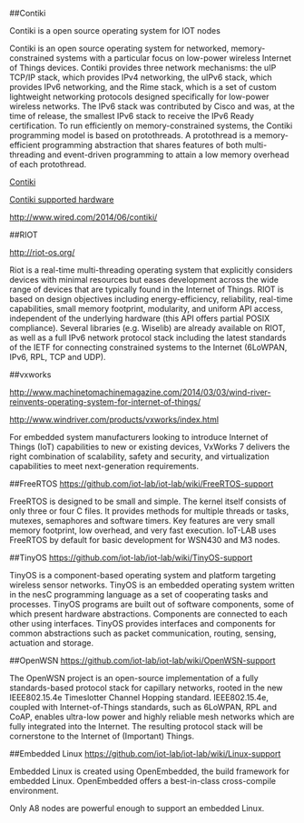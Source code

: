 ##Contiki

Contiki is a open source operating system for IOT nodes

Contiki is an open source operating system for networked, memory-constrained systems with a particular focus on low-power wireless Internet of Things devices. Contiki provides three network mechanisms: the uIP TCP/IP stack, which provides IPv4 networking, the uIPv6 stack, which provides IPv6 networking, and the Rime stack, which is a set of custom lightweight networking protocols designed specifically for low-power wireless networks. The IPv6 stack was contributed by Cisco and was, at the time of release, the smallest IPv6 stack to receive the IPv6 Ready certification. To run efficiently on memory-constrained systems, the Contiki programming model is based on protothreads. A protothread is a memory-efficient programming abstraction that shares features of both multi-threading and event-driven programming to attain a low memory overhead of each protothread.

[Contiki](http://www.contiki-os.org/)

[Contiki supported hardware](http://www.contiki-os.org/hardware.html)


http://www.wired.com/2014/06/contiki/


##RIOT

http://riot-os.org/

Riot is a real-time multi-threading operating system that explicitly considers devices with minimal resources but eases development across the wide range of devices that are typically found in the Internet of Things. RIOT is based on design objectives including energy-efficiency, reliability, real-time capabilities, small memory footprint, modularity, and uniform API access, independent of the underlying hardware (this API offers partial POSIX compliance). Several libraries (e.g. Wiselib) are already available on RIOT, as well as a full IPv6 network protocol stack including the latest standards of the IETF for connecting constrained systems to the Internet (6LoWPAN, IPv6, RPL, TCP and UDP).

##vxworks

http://www.machinetomachinemagazine.com/2014/03/03/wind-river-reinvents-operating-system-for-internet-of-things/

 
http://www.windriver.com/products/vxworks/index.html

For embedded system manufacturers looking to introduce Internet of Things (IoT) capabilities to new or existing devices, VxWorks 7 delivers the right combination of scalability, safety and security, and virtualization capabilities to meet next-generation requirements.

##FreeRTOS
https://github.com/iot-lab/iot-lab/wiki/FreeRTOS-support

FreeRTOS is designed to be small and simple. The kernel itself consists of only three or four C files. It provides methods for multiple threads or tasks, mutexes, semaphores and software timers. Key features are very small memory footprint, low overhead, and very fast execution. IoT-LAB uses FreeRTOS by default for basic development for WSN430 and M3 nodes.

##TinyOS
https://github.com/iot-lab/iot-lab/wiki/TinyOS-support	

TinyOS is a component-based operating system and platform targeting wireless sensor networks. TinyOS is an embedded operating system written in the nesC programming language as a set of cooperating tasks and processes. TinyOS programs are built out of software components, some of which present hardware abstractions. Components are connected to each other using interfaces. TinyOS provides interfaces and components for common abstractions such as packet communication, routing, sensing, actuation and storage.

##OpenWSN
https://github.com/iot-lab/iot-lab/wiki/OpenWSN-support

The OpenWSN project is an open-source implementation of a fully standards-based protocol stack for capillary networks, rooted in the new IEEE802.15.4e Timeslotter Channel Hopping standard. IEEE802.15.4e, coupled with Internet-of-Things standards, such as 6LoWPAN, RPL and CoAP, enables ultra-low power and highly reliable mesh networks which are fully integrated into the Internet. The resulting protocol stack will be cornerstone to the Internet of (Important) Things.

##Embedded Linux
https://github.com/iot-lab/iot-lab/wiki/Linux-support

Embedded Linux is created using OpenEmbedded, the build framework for embedded Linux. OpenEmbedded offers a best-in-class cross-compile environment.

Only A8 nodes are powerful enough to support an embedded Linux.